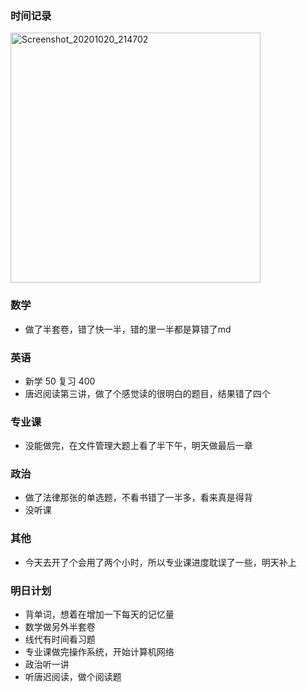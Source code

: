### 时间记录

<img src="https://raw.githubusercontent.com/Kong-PR/Typora-picture/master/img/Screenshot_20201020_214702.jpg" alt="Screenshot_20201020_214702" width=400 />

### 数学

- 做了半套卷，错了快一半，错的里一半都是算错了md

### 英语

- 新学 50 复习 400
- 唐迟阅读第三讲，做了个感觉读的很明白的题目，结果错了四个

### 专业课

- 没能做完，在文件管理大题上看了半下午，明天做最后一章

### 政治

- 做了法律那张的单选题，不看书错了一半多，看来真是得背
- 没听课

### 其他

- 今天去开了个会用了两个小时，所以专业课进度耽误了一些，明天补上

### 明日计划

- 背单词，想着在增加一下每天的记忆量
- 数学做另外半套卷
- 线代有时间看习题
- 专业课做完操作系统，开始计算机网络
- 政治听一讲
- 听唐迟阅读，做个阅读题